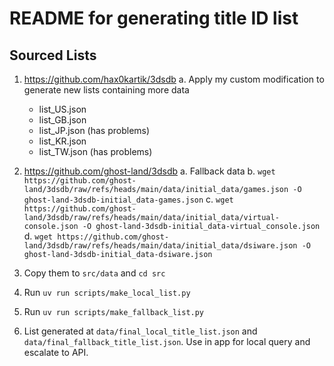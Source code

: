 # README for generating title ID list

## Sourced Lists

<!-- No need to use this, as API exists -->
<!-- 1. https://github.com/ghost-land/3dsdb -->
   <!-- a. Initial_data jsons and API for metadata -->

1. https://github.com/hax0kartik/3dsdb
   a. Apply my custom modification to generate new lists containing more data
   - list_US.json
   - list_GB.json
   - list_JP.json (has problems)
   - list_KR.json
   - list_TW.json (has problems)

2. https://github.com/ghost-land/3dsdb
   a. Fallback data
   b. `wget https://github.com/ghost-land/3dsdb/raw/refs/heads/main/data/initial_data/games.json -O ghost-land-3dsdb-initial_data-games.json`
   c. `wget https://github.com/ghost-land/3dsdb/raw/refs/heads/main/data/initial_data/virtual-console.json -O ghost-land-3dsdb-initial_data-virtual_console.json`
   d. `wget https://github.com/ghost-land/3dsdb/raw/refs/heads/main/data/initial_data/dsiware.json -O ghost-land-3dsdb-initial_data-dsiware.json`

3. Copy them to `src/data` and `cd src`

4. Run `uv run scripts/make_local_list.py`

5. Run `uv run scripts/make_fallback_list.py`

6. List generated at `data/final_local_title_list.json` and `data/final_fallback_title_list.json`. Use in app for local query and escalate to API.
